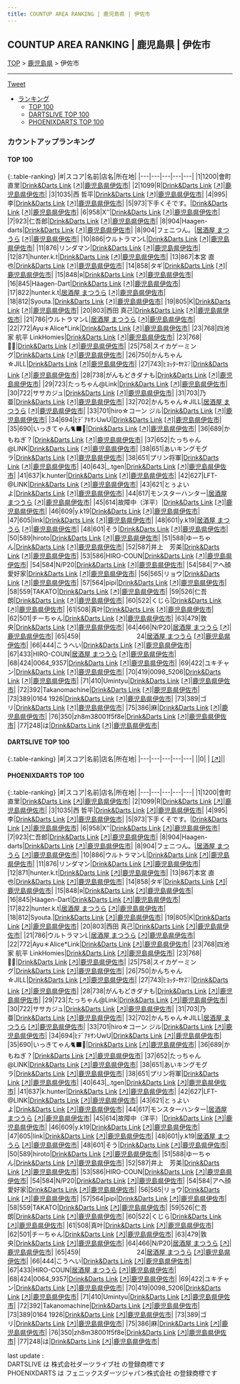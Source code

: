 ```yaml
---
title: COUNTUP AREA RANKING | 鹿児島県 | 伊佐市
---
```

## COUNTUP AREA RANKING | 鹿児島県 | 伊佐市

[TOP](/darts/rank/) > [鹿児島県](/darts/rank/鹿児島県/) > 伊佐市

___

<a href="https://twitter.com/share?ref_src=twsrc%5Etfw" data-text="COUNTUP AREA RANKING | 鹿児島県伊佐市" class="twitter-share-button" data-hashtags="DARTSLIVE,PHOENIXDARTS,darts,ダーツ" data-show-count="false">Tweet</a>

* [ランキング](#カウントアップランキング)
    * [TOP 100](#top-100)
    * [DARTSLIVE TOP 100](#dartslive-top-100)
    * [PHOENIXDARTS TOP 100](#phoenixdarts-top-100)

### カウントアップランキング

#### TOP 100



{:.table-ranking}
|#|スコア|名前|店名|所在地|
|---|---|---|---|---|
|1|1200|<span class="rank-name-pd"><span class="pro-icon-pd"></span>會町 直里</span>|<a href="/darts/rank/shops/79652.html">Drink&Darts Link</a> <a href="https://vs.phoenixdarts.com/jp/shop/shopDetailInfo/s_79652?s_seq=79652">[↗]</a>|<a href="/darts/rank/鹿児島県/伊佐市">鹿児島県伊佐市</a>|
|2|1099|<span class="rank-name-pd">R</span>|<a href="/darts/rank/shops/79652.html">Drink&Darts Link</a> <a href="https://vs.phoenixdarts.com/jp/shop/shopDetailInfo/s_79652?s_seq=79652">[↗]</a>|<a href="/darts/rank/鹿児島県/伊佐市">鹿児島県伊佐市</a>|
|3|1035|<span class="rank-name-pd">西 哲平</span>|<a href="/darts/rank/shops/79652.html">Drink&Darts Link</a> <a href="https://vs.phoenixdarts.com/jp/shop/shopDetailInfo/s_79652?s_seq=79652">[↗]</a>|<a href="/darts/rank/鹿児島県/伊佐市">鹿児島県伊佐市</a>|
|4|995|<span class="rank-name-pd">李</span>|<a href="/darts/rank/shops/79652.html">Drink&Darts Link</a> <a href="https://vs.phoenixdarts.com/jp/shop/shopDetailInfo/s_79652?s_seq=79652">[↗]</a>|<a href="/darts/rank/鹿児島県/伊佐市">鹿児島県伊佐市</a>|
|5|973|<span class="rank-name-pd">下手くそです。</span>|<a href="/darts/rank/shops/79652.html">Drink&Darts Link</a> <a href="https://vs.phoenixdarts.com/jp/shop/shopDetailInfo/s_79652?s_seq=79652">[↗]</a>|<a href="/darts/rank/鹿児島県/伊佐市">鹿児島県伊佐市</a>|
|6|958|<span class="rank-name-pd">X’’</span>|<a href="/darts/rank/shops/79652.html">Drink&Darts Link</a> <a href="https://vs.phoenixdarts.com/jp/shop/shopDetailInfo/s_79652?s_seq=79652">[↗]</a>|<a href="/darts/rank/鹿児島県/伊佐市">鹿児島県伊佐市</a>|
|7|923|<span class="rank-name-pd">仁吾郎</span>|<a href="/darts/rank/shops/79652.html">Drink&Darts Link</a> <a href="https://vs.phoenixdarts.com/jp/shop/shopDetailInfo/s_79652?s_seq=79652">[↗]</a>|<a href="/darts/rank/鹿児島県/伊佐市">鹿児島県伊佐市</a>|
|8|904|<span class="rank-name-pd">Haagen-darts</span>|<a href="/darts/rank/shops/79652.html">Drink&Darts Link</a> <a href="https://vs.phoenixdarts.com/jp/shop/shopDetailInfo/s_79652?s_seq=79652">[↗]</a>|<a href="/darts/rank/鹿児島県/伊佐市">鹿児島県伊佐市</a>|
|8|904|<span class="rank-name-pd">フェニつん。</span>|<a href="/darts/rank/shops/95704.html">居酒屋 まつうら</a> <a href="https://vs.phoenixdarts.com/jp/shop/shopDetailInfo/s_95704?s_seq=95704">[↗]</a>|<a href="/darts/rank/鹿児島県/伊佐市">鹿児島県伊佐市</a>|
|10|886|<span class="rank-name-pd">ウルトラマンL</span>|<a href="/darts/rank/shops/79652.html">Drink&Darts Link</a> <a href="https://vs.phoenixdarts.com/jp/shop/shopDetailInfo/s_79652?s_seq=79652">[↗]</a>|<a href="/darts/rank/鹿児島県/伊佐市">鹿児島県伊佐市</a>|
|11|876|<span class="rank-name-pd">リンダマン</span>|<a href="/darts/rank/shops/79652.html">Drink&Darts Link</a> <a href="https://vs.phoenixdarts.com/jp/shop/shopDetailInfo/s_79652?s_seq=79652">[↗]</a>|<a href="/darts/rank/鹿児島県/伊佐市">鹿児島県伊佐市</a>|
|12|871|<span class="rank-name-pd">hunter.k.t</span>|<a href="/darts/rank/shops/79652.html">Drink&Darts Link</a> <a href="https://vs.phoenixdarts.com/jp/shop/shopDetailInfo/s_79652?s_seq=79652">[↗]</a>|<a href="/darts/rank/鹿児島県/伊佐市">鹿児島県伊佐市</a>|
|13|867|<span class="rank-name-pd"><span class="pro-icon-pd"></span>本宮 直也</span>|<a href="/darts/rank/shops/79652.html">Drink&Darts Link</a> <a href="https://vs.phoenixdarts.com/jp/shop/shopDetailInfo/s_79652?s_seq=79652">[↗]</a>|<a href="/darts/rank/鹿児島県/伊佐市">鹿児島県伊佐市</a>|
|14|858|<span class="rank-name-pd">タギ</span>|<a href="/darts/rank/shops/79652.html">Drink&Darts Link</a> <a href="https://vs.phoenixdarts.com/jp/shop/shopDetailInfo/s_79652?s_seq=79652">[↗]</a>|<a href="/darts/rank/鹿児島県/伊佐市">鹿児島県伊佐市</a>|
|15|848|<span class="rank-name-pd">я</span>|<a href="/darts/rank/shops/79652.html">Drink&Darts Link</a> <a href="https://vs.phoenixdarts.com/jp/shop/shopDetailInfo/s_79652?s_seq=79652">[↗]</a>|<a href="/darts/rank/鹿児島県/伊佐市">鹿児島県伊佐市</a>|
|16|845|<span class="rank-name-pd">Häagen-Dart</span>|<a href="/darts/rank/shops/79652.html">Drink&Darts Link</a> <a href="https://vs.phoenixdarts.com/jp/shop/shopDetailInfo/s_79652?s_seq=79652">[↗]</a>|<a href="/darts/rank/鹿児島県/伊佐市">鹿児島県伊佐市</a>|
|17|822|<span class="rank-name-pd">hunter.k.t</span>|<a href="/darts/rank/shops/95704.html">居酒屋 まつうら</a> <a href="https://vs.phoenixdarts.com/jp/shop/shopDetailInfo/s_95704?s_seq=95704">[↗]</a>|<a href="/darts/rank/鹿児島県/伊佐市">鹿児島県伊佐市</a>|
|18|812|<span class="rank-name-pd">Syouta.</span>|<a href="/darts/rank/shops/79652.html">Drink&Darts Link</a> <a href="https://vs.phoenixdarts.com/jp/shop/shopDetailInfo/s_79652?s_seq=79652">[↗]</a>|<a href="/darts/rank/鹿児島県/伊佐市">鹿児島県伊佐市</a>|
|19|805|<span class="rank-name-pd">K</span>|<a href="/darts/rank/shops/79652.html">Drink&Darts Link</a> <a href="https://vs.phoenixdarts.com/jp/shop/shopDetailInfo/s_79652?s_seq=79652">[↗]</a>|<a href="/darts/rank/鹿児島県/伊佐市">鹿児島県伊佐市</a>|
|20|803|<span class="rank-name-pd"><span class="pro-icon-pd"></span>西田 真己</span>|<a href="/darts/rank/shops/79652.html">Drink&Darts Link</a> <a href="https://vs.phoenixdarts.com/jp/shop/shopDetailInfo/s_79652?s_seq=79652">[↗]</a>|<a href="/darts/rank/鹿児島県/伊佐市">鹿児島県伊佐市</a>|
|21|786|<span class="rank-name-pd">ウルトラマンL</span>|<a href="/darts/rank/shops/95704.html">居酒屋 まつうら</a> <a href="https://vs.phoenixdarts.com/jp/shop/shopDetailInfo/s_95704?s_seq=95704">[↗]</a>|<a href="/darts/rank/鹿児島県/伊佐市">鹿児島県伊佐市</a>|
|22|772|<span class="rank-name-pd">Ayu＊Alice*Link</span>|<a href="/darts/rank/shops/79652.html">Drink&Darts Link</a> <a href="https://vs.phoenixdarts.com/jp/shop/shopDetailInfo/s_79652?s_seq=79652">[↗]</a>|<a href="/darts/rank/鹿児島県/伊佐市">鹿児島県伊佐市</a>|
|23|768|<span class="rank-name-pd">四池家 航平 LinkHomies</span>|<a href="/darts/rank/shops/79652.html">Drink&Darts Link</a> <a href="https://vs.phoenixdarts.com/jp/shop/shopDetailInfo/s_79652?s_seq=79652">[↗]</a>|<a href="/darts/rank/鹿児島県/伊佐市">鹿児島県伊佐市</a>|
|23|768|<span class="rank-name-pd">🙇‍♂️</span>|<a href="/darts/rank/shops/79652.html">Drink&Darts Link</a> <a href="https://vs.phoenixdarts.com/jp/shop/shopDetailInfo/s_79652?s_seq=79652">[↗]</a>|<a href="/darts/rank/鹿児島県/伊佐市">鹿児島県伊佐市</a>|
|25|758|<span class="rank-name-pd">スイカゲーミング</span>|<a href="/darts/rank/shops/79652.html">Drink&Darts Link</a> <a href="https://vs.phoenixdarts.com/jp/shop/shopDetailInfo/s_79652?s_seq=79652">[↗]</a>|<a href="/darts/rank/鹿児島県/伊佐市">鹿児島県伊佐市</a>|
|26|750|<span class="rank-name-pd">かんちゃん☆JILL</span>|<a href="/darts/rank/shops/79652.html">Drink&Darts Link</a> <a href="https://vs.phoenixdarts.com/jp/shop/shopDetailInfo/s_79652?s_seq=79652">[↗]</a>|<a href="/darts/rank/鹿児島県/伊佐市">鹿児島県伊佐市</a>|
|27|743|<span class="rank-name-pd">ﾋﾖｯﾀｰ❗ﾔｽ❔</span>|<a href="/darts/rank/shops/79652.html">Drink&Darts Link</a> <a href="https://vs.phoenixdarts.com/jp/shop/shopDetailInfo/s_79652?s_seq=79652">[↗]</a>|<a href="/darts/rank/鹿児島県/伊佐市">鹿児島県伊佐市</a>|
|28|738|<span class="rank-name-pd">がんもどきダナも</span>|<a href="/darts/rank/shops/79652.html">Drink&Darts Link</a> <a href="https://vs.phoenixdarts.com/jp/shop/shopDetailInfo/s_79652?s_seq=79652">[↗]</a>|<a href="/darts/rank/鹿児島県/伊佐市">鹿児島県伊佐市</a>|
|29|723|<span class="rank-name-pd">たっちゃん@Link</span>|<a href="/darts/rank/shops/79652.html">Drink&Darts Link</a> <a href="https://vs.phoenixdarts.com/jp/shop/shopDetailInfo/s_79652?s_seq=79652">[↗]</a>|<a href="/darts/rank/鹿児島県/伊佐市">鹿児島県伊佐市</a>|
|30|722|<span class="rank-name-pd">ササカジュ</span>|<a href="/darts/rank/shops/79652.html">Drink&Darts Link</a> <a href="https://vs.phoenixdarts.com/jp/shop/shopDetailInfo/s_79652?s_seq=79652">[↗]</a>|<a href="/darts/rank/鹿児島県/伊佐市">鹿児島県伊佐市</a>|
|31|703|<span class="rank-name-pd">乃亜</span>|<a href="/darts/rank/shops/79652.html">Drink&Darts Link</a> <a href="https://vs.phoenixdarts.com/jp/shop/shopDetailInfo/s_79652?s_seq=79652">[↗]</a>|<a href="/darts/rank/鹿児島県/伊佐市">鹿児島県伊佐市</a>|
|32|702|<span class="rank-name-pd">かんちゃん☆JILL</span>|<a href="/darts/rank/shops/95704.html">居酒屋 まつうら</a> <a href="https://vs.phoenixdarts.com/jp/shop/shopDetailInfo/s_95704?s_seq=95704">[↗]</a>|<a href="/darts/rank/鹿児島県/伊佐市">鹿児島県伊佐市</a>|
|33|701|<span class="rank-name-pd">hiro☆コーン ジル</span>|<a href="/darts/rank/shops/79652.html">Drink&Darts Link</a> <a href="https://vs.phoenixdarts.com/jp/shop/shopDetailInfo/s_79652?s_seq=79652">[↗]</a>|<a href="/darts/rank/鹿児島県/伊佐市">鹿児島県伊佐市</a>|
|34|694|<span class="rank-name-pd">ﾋﾃﾞｱｷｻﾝUwU</span>|<a href="/darts/rank/shops/79652.html">Drink&Darts Link</a> <a href="https://vs.phoenixdarts.com/jp/shop/shopDetailInfo/s_79652?s_seq=79652">[↗]</a>|<a href="/darts/rank/鹿児島県/伊佐市">鹿児島県伊佐市</a>|
|35|690|<span class="rank-name-pd">いっきてゃん🐈‍⬛🎀</span>|<a href="/darts/rank/shops/79652.html">Drink&Darts Link</a> <a href="https://vs.phoenixdarts.com/jp/shop/shopDetailInfo/s_79652?s_seq=79652">[↗]</a>|<a href="/darts/rank/鹿児島県/伊佐市">鹿児島県伊佐市</a>|
|36|689|<span class="rank-name-pd">かもねぎ？</span>|<a href="/darts/rank/shops/79652.html">Drink&Darts Link</a> <a href="https://vs.phoenixdarts.com/jp/shop/shopDetailInfo/s_79652?s_seq=79652">[↗]</a>|<a href="/darts/rank/鹿児島県/伊佐市">鹿児島県伊佐市</a>|
|37|652|<span class="rank-name-pd">たっちゃん@LINK</span>|<a href="/darts/rank/shops/79652.html">Drink&Darts Link</a> <a href="https://vs.phoenixdarts.com/jp/shop/shopDetailInfo/s_79652?s_seq=79652">[↗]</a>|<a href="/darts/rank/鹿児島県/伊佐市">鹿児島県伊佐市</a>|
|38|651|<span class="rank-name-pd">あいキングモグラ</span>|<a href="/darts/rank/shops/79652.html">Drink&Darts Link</a> <a href="https://vs.phoenixdarts.com/jp/shop/shopDetailInfo/s_79652?s_seq=79652">[↗]</a>|<a href="/darts/rank/鹿児島県/伊佐市">鹿児島県伊佐市</a>|
|38|651|<span class="rank-name-pd">プリン将軍</span>|<a href="/darts/rank/shops/79652.html">Drink&Darts Link</a> <a href="https://vs.phoenixdarts.com/jp/shop/shopDetailInfo/s_79652?s_seq=79652">[↗]</a>|<a href="/darts/rank/鹿児島県/伊佐市">鹿児島県伊佐市</a>|
|40|643|<span class="rank-name-pd">_.tgen</span>|<a href="/darts/rank/shops/79652.html">Drink&Darts Link</a> <a href="https://vs.phoenixdarts.com/jp/shop/shopDetailInfo/s_79652?s_seq=79652">[↗]</a>|<a href="/darts/rank/鹿児島県/伊佐市">鹿児島県伊佐市</a>|
|41|637|<span class="rank-name-pd">k.hunter</span>|<a href="/darts/rank/shops/79652.html">Drink&Darts Link</a> <a href="https://vs.phoenixdarts.com/jp/shop/shopDetailInfo/s_79652?s_seq=79652">[↗]</a>|<a href="/darts/rank/鹿児島県/伊佐市">鹿児島県伊佐市</a>|
|42|627|<span class="rank-name-pd">LFT-@LINK</span>|<a href="/darts/rank/shops/79652.html">Drink&Darts Link</a> <a href="https://vs.phoenixdarts.com/jp/shop/shopDetailInfo/s_79652?s_seq=79652">[↗]</a>|<a href="/darts/rank/鹿児島県/伊佐市">鹿児島県伊佐市</a>|
|43|621|<span class="rank-name-pd">とぅよいよ</span>|<a href="/darts/rank/shops/79652.html">Drink&Darts Link</a> <a href="https://vs.phoenixdarts.com/jp/shop/shopDetailInfo/s_79652?s_seq=79652">[↗]</a>|<a href="/darts/rank/鹿児島県/伊佐市">鹿児島県伊佐市</a>|
|44|617|<span class="rank-name-pd">モンスターハンター</span>|<a href="/darts/rank/shops/95704.html">居酒屋 まつうら</a> <a href="https://vs.phoenixdarts.com/jp/shop/shopDetailInfo/s_95704?s_seq=95704">[↗]</a>|<a href="/darts/rank/鹿児島県/伊佐市">鹿児島県伊佐市</a>|
|45|614|<span class="rank-name-pd">故障中（洋平）</span>|<a href="/darts/rank/shops/79652.html">Drink&Darts Link</a> <a href="https://vs.phoenixdarts.com/jp/shop/shopDetailInfo/s_79652?s_seq=79652">[↗]</a>|<a href="/darts/rank/鹿児島県/伊佐市">鹿児島県伊佐市</a>|
|46|609|<span class="rank-name-pd">y.k19</span>|<a href="/darts/rank/shops/79652.html">Drink&Darts Link</a> <a href="https://vs.phoenixdarts.com/jp/shop/shopDetailInfo/s_79652?s_seq=79652">[↗]</a>|<a href="/darts/rank/鹿児島県/伊佐市">鹿児島県伊佐市</a>|
|47|605|<span class="rank-name-pd">link</span>|<a href="/darts/rank/shops/79652.html">Drink&Darts Link</a> <a href="https://vs.phoenixdarts.com/jp/shop/shopDetailInfo/s_79652?s_seq=79652">[↗]</a>|<a href="/darts/rank/鹿児島県/伊佐市">鹿児島県伊佐市</a>|
|48|601|<span class="rank-name-pd">y.k19</span>|<a href="/darts/rank/shops/95704.html">居酒屋 まつうら</a> <a href="https://vs.phoenixdarts.com/jp/shop/shopDetailInfo/s_95704?s_seq=95704">[↗]</a>|<a href="/darts/rank/鹿児島県/伊佐市">鹿児島県伊佐市</a>|
|48|601|<span class="rank-name-pd">そう</span>|<a href="/darts/rank/shops/79652.html">Drink&Darts Link</a> <a href="https://vs.phoenixdarts.com/jp/shop/shopDetailInfo/s_79652?s_seq=79652">[↗]</a>|<a href="/darts/rank/鹿児島県/伊佐市">鹿児島県伊佐市</a>|
|50|589|<span class="rank-name-pd">hiroto</span>|<a href="/darts/rank/shops/79652.html">Drink&Darts Link</a> <a href="https://vs.phoenixdarts.com/jp/shop/shopDetailInfo/s_79652?s_seq=79652">[↗]</a>|<a href="/darts/rank/鹿児島県/伊佐市">鹿児島県伊佐市</a>|
|51|588|<span class="rank-name-pd">ゆーちゃん</span>|<a href="/darts/rank/shops/79652.html">Drink&Darts Link</a> <a href="https://vs.phoenixdarts.com/jp/shop/shopDetailInfo/s_79652?s_seq=79652">[↗]</a>|<a href="/darts/rank/鹿児島県/伊佐市">鹿児島県伊佐市</a>|
|52|587|<span class="rank-name-pd">井上　芳美</span>|<a href="/darts/rank/shops/79652.html">Drink&Darts Link</a> <a href="https://vs.phoenixdarts.com/jp/shop/shopDetailInfo/s_79652?s_seq=79652">[↗]</a>|<a href="/darts/rank/鹿児島県/伊佐市">鹿児島県伊佐市</a>|
|53|586|<span class="rank-name-pd">HIRO-COUN</span>|<a href="/darts/rank/shops/79652.html">Drink&Darts Link</a> <a href="https://vs.phoenixdarts.com/jp/shop/shopDetailInfo/s_79652?s_seq=79652">[↗]</a>|<a href="/darts/rank/鹿児島県/伊佐市">鹿児島県伊佐市</a>|
|54|584|<span class="rank-name-pd">N/P20</span>|<a href="/darts/rank/shops/79652.html">Drink&Darts Link</a> <a href="https://vs.phoenixdarts.com/jp/shop/shopDetailInfo/s_79652?s_seq=79652">[↗]</a>|<a href="/darts/rank/鹿児島県/伊佐市">鹿児島県伊佐市</a>|
|54|584|<span class="rank-name-pd">アヘ顔愛好家</span>|<a href="/darts/rank/shops/79652.html">Drink&Darts Link</a> <a href="https://vs.phoenixdarts.com/jp/shop/shopDetailInfo/s_79652?s_seq=79652">[↗]</a>|<a href="/darts/rank/鹿児島県/伊佐市">鹿児島県伊佐市</a>|
|56|565|<span class="rank-name-pd">リョウ</span>|<a href="/darts/rank/shops/79652.html">Drink&Darts Link</a> <a href="https://vs.phoenixdarts.com/jp/shop/shopDetailInfo/s_79652?s_seq=79652">[↗]</a>|<a href="/darts/rank/鹿児島県/伊佐市">鹿児島県伊佐市</a>|
|57|564|<span class="rank-name-pd">pipi</span>|<a href="/darts/rank/shops/79652.html">Drink&Darts Link</a> <a href="https://vs.phoenixdarts.com/jp/shop/shopDetailInfo/s_79652?s_seq=79652">[↗]</a>|<a href="/darts/rank/鹿児島県/伊佐市">鹿児島県伊佐市</a>|
|58|559|<span class="rank-name-pd">TAKATO</span>|<a href="/darts/rank/shops/79652.html">Drink&Darts Link</a> <a href="https://vs.phoenixdarts.com/jp/shop/shopDetailInfo/s_79652?s_seq=79652">[↗]</a>|<a href="/darts/rank/鹿児島県/伊佐市">鹿児島県伊佐市</a>|
|59|526|<span class="rank-name-pd">仁吾朗</span>|<a href="/darts/rank/shops/79652.html">Drink&Darts Link</a> <a href="https://vs.phoenixdarts.com/jp/shop/shopDetailInfo/s_79652?s_seq=79652">[↗]</a>|<a href="/darts/rank/鹿児島県/伊佐市">鹿児島県伊佐市</a>|
|60|522|<span class="rank-name-pd">くじら</span>|<a href="/darts/rank/shops/79652.html">Drink&Darts Link</a> <a href="https://vs.phoenixdarts.com/jp/shop/shopDetailInfo/s_79652?s_seq=79652">[↗]</a>|<a href="/darts/rank/鹿児島県/伊佐市">鹿児島県伊佐市</a>|
|61|508|<span class="rank-name-pd">真叶</span>|<a href="/darts/rank/shops/79652.html">Drink&Darts Link</a> <a href="https://vs.phoenixdarts.com/jp/shop/shopDetailInfo/s_79652?s_seq=79652">[↗]</a>|<a href="/darts/rank/鹿児島県/伊佐市">鹿児島県伊佐市</a>|
|62|501|<span class="rank-name-pd">チーちゃん</span>|<a href="/darts/rank/shops/79652.html">Drink&Darts Link</a> <a href="https://vs.phoenixdarts.com/jp/shop/shopDetailInfo/s_79652?s_seq=79652">[↗]</a>|<a href="/darts/rank/鹿児島県/伊佐市">鹿児島県伊佐市</a>|
|63|479|<span class="rank-name-pd">敦央</span>|<a href="/darts/rank/shops/79652.html">Drink&Darts Link</a> <a href="https://vs.phoenixdarts.com/jp/shop/shopDetailInfo/s_79652?s_seq=79652">[↗]</a>|<a href="/darts/rank/鹿児島県/伊佐市">鹿児島県伊佐市</a>|
|64|466|<span class="rank-name-pd">N/P20</span>|<a href="/darts/rank/shops/95704.html">居酒屋 まつうら</a> <a href="https://vs.phoenixdarts.com/jp/shop/shopDetailInfo/s_95704?s_seq=95704">[↗]</a>|<a href="/darts/rank/鹿児島県/伊佐市">鹿児島県伊佐市</a>|
|65|459|<span class="rank-name-pd">　　　　　　　　　24</span>|<a href="/darts/rank/shops/95704.html">居酒屋 まつうら</a> <a href="https://vs.phoenixdarts.com/jp/shop/shopDetailInfo/s_95704?s_seq=95704">[↗]</a>|<a href="/darts/rank/鹿児島県/伊佐市">鹿児島県伊佐市</a>|
|66|444|<span class="rank-name-pd">こうへい</span>|<a href="/darts/rank/shops/79652.html">Drink&Darts Link</a> <a href="https://vs.phoenixdarts.com/jp/shop/shopDetailInfo/s_79652?s_seq=79652">[↗]</a>|<a href="/darts/rank/鹿児島県/伊佐市">鹿児島県伊佐市</a>|
|67|433|<span class="rank-name-pd">HIRO-COUN</span>|<a href="/darts/rank/shops/95704.html">居酒屋 まつうら</a> <a href="https://vs.phoenixdarts.com/jp/shop/shopDetailInfo/s_95704?s_seq=95704">[↗]</a>|<a href="/darts/rank/鹿児島県/伊佐市">鹿児島県伊佐市</a>|
|68|424|<span class="rank-name-pd">0064_9357</span>|<a href="/darts/rank/shops/79652.html">Drink&Darts Link</a> <a href="https://vs.phoenixdarts.com/jp/shop/shopDetailInfo/s_79652?s_seq=79652">[↗]</a>|<a href="/darts/rank/鹿児島県/伊佐市">鹿児島県伊佐市</a>|
|69|422|<span class="rank-name-pd">ユキチャン</span>|<a href="/darts/rank/shops/79652.html">Drink&Darts Link</a> <a href="https://vs.phoenixdarts.com/jp/shop/shopDetailInfo/s_79652?s_seq=79652">[↗]</a>|<a href="/darts/rank/鹿児島県/伊佐市">鹿児島県伊佐市</a>|
|70|419|<span class="rank-name-pd">0098_5206</span>|<a href="/darts/rank/shops/79652.html">Drink&Darts Link</a> <a href="https://vs.phoenixdarts.com/jp/shop/shopDetailInfo/s_79652?s_seq=79652">[↗]</a>|<a href="/darts/rank/鹿児島県/伊佐市">鹿児島県伊佐市</a>|
|71|410|<span class="rank-name-pd">Umintyu</span>|<a href="/darts/rank/shops/79652.html">Drink&Darts Link</a> <a href="https://vs.phoenixdarts.com/jp/shop/shopDetailInfo/s_79652?s_seq=79652">[↗]</a>|<a href="/darts/rank/鹿児島県/伊佐市">鹿児島県伊佐市</a>|
|72|392|<span class="rank-name-pd">Takanomachine</span>|<a href="/darts/rank/shops/79652.html">Drink&Darts Link</a> <a href="https://vs.phoenixdarts.com/jp/shop/shopDetailInfo/s_79652?s_seq=79652">[↗]</a>|<a href="/darts/rank/鹿児島県/伊佐市">鹿児島県伊佐市</a>|
|73|389|<span class="rank-name-pd">0164 1926</span>|<a href="/darts/rank/shops/79652.html">Drink&Darts Link</a> <a href="https://vs.phoenixdarts.com/jp/shop/shopDetailInfo/s_79652?s_seq=79652">[↗]</a>|<a href="/darts/rank/鹿児島県/伊佐市">鹿児島県伊佐市</a>|
|73|389|<span class="rank-name-pd">ゴリ</span>|<a href="/darts/rank/shops/79652.html">Drink&Darts Link</a> <a href="https://vs.phoenixdarts.com/jp/shop/shopDetailInfo/s_79652?s_seq=79652">[↗]</a>|<a href="/darts/rank/鹿児島県/伊佐市">鹿児島県伊佐市</a>|
|75|386|<span class="rank-name-pd">麻</span>|<a href="/darts/rank/shops/79652.html">Drink&Darts Link</a> <a href="https://vs.phoenixdarts.com/jp/shop/shopDetailInfo/s_79652?s_seq=79652">[↗]</a>|<a href="/darts/rank/鹿児島県/伊佐市">鹿児島県伊佐市</a>|
|76|350|<span class="rank-name-pd">zh8m38001f5f8e</span>|<a href="/darts/rank/shops/79652.html">Drink&Darts Link</a> <a href="https://vs.phoenixdarts.com/jp/shop/shopDetailInfo/s_79652?s_seq=79652">[↗]</a>|<a href="/darts/rank/鹿児島県/伊佐市">鹿児島県伊佐市</a>|
|77|248|<span class="rank-name-pd">は</span>|<a href="/darts/rank/shops/79652.html">Drink&Darts Link</a> <a href="https://vs.phoenixdarts.com/jp/shop/shopDetailInfo/s_79652?s_seq=79652">[↗]</a>|<a href="/darts/rank/鹿児島県/伊佐市">鹿児島県伊佐市</a>|


#### DARTSLIVE TOP 100



{:.table-ranking}
|#|スコア|名前|店名|所在地|
|---|---|---|---|---|
||0|<span class="rank-name-dl"> </span>|<a href="/darts/rank/shops/.html"></a> <a href="">[↗]</a>|<a href="/darts/rank//"></a>|


#### PHOENIXDARTS TOP 100



{:.table-ranking}
|#|スコア|名前|店名|所在地|
|---|---|---|---|---|
|1|1200|<span class="rank-name-pd"><span class="pro-icon-pd"></span>會町 直里</span>|<a href="/darts/rank/shops/79652.html">Drink&Darts Link</a> <a href="https://vs.phoenixdarts.com/jp/shop/shopDetailInfo/s_79652?s_seq=79652">[↗]</a>|<a href="/darts/rank/鹿児島県/伊佐市">鹿児島県伊佐市</a>|
|2|1099|<span class="rank-name-pd">R</span>|<a href="/darts/rank/shops/79652.html">Drink&Darts Link</a> <a href="https://vs.phoenixdarts.com/jp/shop/shopDetailInfo/s_79652?s_seq=79652">[↗]</a>|<a href="/darts/rank/鹿児島県/伊佐市">鹿児島県伊佐市</a>|
|3|1035|<span class="rank-name-pd">西 哲平</span>|<a href="/darts/rank/shops/79652.html">Drink&Darts Link</a> <a href="https://vs.phoenixdarts.com/jp/shop/shopDetailInfo/s_79652?s_seq=79652">[↗]</a>|<a href="/darts/rank/鹿児島県/伊佐市">鹿児島県伊佐市</a>|
|4|995|<span class="rank-name-pd">李</span>|<a href="/darts/rank/shops/79652.html">Drink&Darts Link</a> <a href="https://vs.phoenixdarts.com/jp/shop/shopDetailInfo/s_79652?s_seq=79652">[↗]</a>|<a href="/darts/rank/鹿児島県/伊佐市">鹿児島県伊佐市</a>|
|5|973|<span class="rank-name-pd">下手くそです。</span>|<a href="/darts/rank/shops/79652.html">Drink&Darts Link</a> <a href="https://vs.phoenixdarts.com/jp/shop/shopDetailInfo/s_79652?s_seq=79652">[↗]</a>|<a href="/darts/rank/鹿児島県/伊佐市">鹿児島県伊佐市</a>|
|6|958|<span class="rank-name-pd">X’’</span>|<a href="/darts/rank/shops/79652.html">Drink&Darts Link</a> <a href="https://vs.phoenixdarts.com/jp/shop/shopDetailInfo/s_79652?s_seq=79652">[↗]</a>|<a href="/darts/rank/鹿児島県/伊佐市">鹿児島県伊佐市</a>|
|7|923|<span class="rank-name-pd">仁吾郎</span>|<a href="/darts/rank/shops/79652.html">Drink&Darts Link</a> <a href="https://vs.phoenixdarts.com/jp/shop/shopDetailInfo/s_79652?s_seq=79652">[↗]</a>|<a href="/darts/rank/鹿児島県/伊佐市">鹿児島県伊佐市</a>|
|8|904|<span class="rank-name-pd">Haagen-darts</span>|<a href="/darts/rank/shops/79652.html">Drink&Darts Link</a> <a href="https://vs.phoenixdarts.com/jp/shop/shopDetailInfo/s_79652?s_seq=79652">[↗]</a>|<a href="/darts/rank/鹿児島県/伊佐市">鹿児島県伊佐市</a>|
|8|904|<span class="rank-name-pd">フェニつん。</span>|<a href="/darts/rank/shops/95704.html">居酒屋 まつうら</a> <a href="https://vs.phoenixdarts.com/jp/shop/shopDetailInfo/s_95704?s_seq=95704">[↗]</a>|<a href="/darts/rank/鹿児島県/伊佐市">鹿児島県伊佐市</a>|
|10|886|<span class="rank-name-pd">ウルトラマンL</span>|<a href="/darts/rank/shops/79652.html">Drink&Darts Link</a> <a href="https://vs.phoenixdarts.com/jp/shop/shopDetailInfo/s_79652?s_seq=79652">[↗]</a>|<a href="/darts/rank/鹿児島県/伊佐市">鹿児島県伊佐市</a>|
|11|876|<span class="rank-name-pd">リンダマン</span>|<a href="/darts/rank/shops/79652.html">Drink&Darts Link</a> <a href="https://vs.phoenixdarts.com/jp/shop/shopDetailInfo/s_79652?s_seq=79652">[↗]</a>|<a href="/darts/rank/鹿児島県/伊佐市">鹿児島県伊佐市</a>|
|12|871|<span class="rank-name-pd">hunter.k.t</span>|<a href="/darts/rank/shops/79652.html">Drink&Darts Link</a> <a href="https://vs.phoenixdarts.com/jp/shop/shopDetailInfo/s_79652?s_seq=79652">[↗]</a>|<a href="/darts/rank/鹿児島県/伊佐市">鹿児島県伊佐市</a>|
|13|867|<span class="rank-name-pd"><span class="pro-icon-pd"></span>本宮 直也</span>|<a href="/darts/rank/shops/79652.html">Drink&Darts Link</a> <a href="https://vs.phoenixdarts.com/jp/shop/shopDetailInfo/s_79652?s_seq=79652">[↗]</a>|<a href="/darts/rank/鹿児島県/伊佐市">鹿児島県伊佐市</a>|
|14|858|<span class="rank-name-pd">タギ</span>|<a href="/darts/rank/shops/79652.html">Drink&Darts Link</a> <a href="https://vs.phoenixdarts.com/jp/shop/shopDetailInfo/s_79652?s_seq=79652">[↗]</a>|<a href="/darts/rank/鹿児島県/伊佐市">鹿児島県伊佐市</a>|
|15|848|<span class="rank-name-pd">я</span>|<a href="/darts/rank/shops/79652.html">Drink&Darts Link</a> <a href="https://vs.phoenixdarts.com/jp/shop/shopDetailInfo/s_79652?s_seq=79652">[↗]</a>|<a href="/darts/rank/鹿児島県/伊佐市">鹿児島県伊佐市</a>|
|16|845|<span class="rank-name-pd">Häagen-Dart</span>|<a href="/darts/rank/shops/79652.html">Drink&Darts Link</a> <a href="https://vs.phoenixdarts.com/jp/shop/shopDetailInfo/s_79652?s_seq=79652">[↗]</a>|<a href="/darts/rank/鹿児島県/伊佐市">鹿児島県伊佐市</a>|
|17|822|<span class="rank-name-pd">hunter.k.t</span>|<a href="/darts/rank/shops/95704.html">居酒屋 まつうら</a> <a href="https://vs.phoenixdarts.com/jp/shop/shopDetailInfo/s_95704?s_seq=95704">[↗]</a>|<a href="/darts/rank/鹿児島県/伊佐市">鹿児島県伊佐市</a>|
|18|812|<span class="rank-name-pd">Syouta.</span>|<a href="/darts/rank/shops/79652.html">Drink&Darts Link</a> <a href="https://vs.phoenixdarts.com/jp/shop/shopDetailInfo/s_79652?s_seq=79652">[↗]</a>|<a href="/darts/rank/鹿児島県/伊佐市">鹿児島県伊佐市</a>|
|19|805|<span class="rank-name-pd">K</span>|<a href="/darts/rank/shops/79652.html">Drink&Darts Link</a> <a href="https://vs.phoenixdarts.com/jp/shop/shopDetailInfo/s_79652?s_seq=79652">[↗]</a>|<a href="/darts/rank/鹿児島県/伊佐市">鹿児島県伊佐市</a>|
|20|803|<span class="rank-name-pd"><span class="pro-icon-pd"></span>西田 真己</span>|<a href="/darts/rank/shops/79652.html">Drink&Darts Link</a> <a href="https://vs.phoenixdarts.com/jp/shop/shopDetailInfo/s_79652?s_seq=79652">[↗]</a>|<a href="/darts/rank/鹿児島県/伊佐市">鹿児島県伊佐市</a>|
|21|786|<span class="rank-name-pd">ウルトラマンL</span>|<a href="/darts/rank/shops/95704.html">居酒屋 まつうら</a> <a href="https://vs.phoenixdarts.com/jp/shop/shopDetailInfo/s_95704?s_seq=95704">[↗]</a>|<a href="/darts/rank/鹿児島県/伊佐市">鹿児島県伊佐市</a>|
|22|772|<span class="rank-name-pd">Ayu＊Alice*Link</span>|<a href="/darts/rank/shops/79652.html">Drink&Darts Link</a> <a href="https://vs.phoenixdarts.com/jp/shop/shopDetailInfo/s_79652?s_seq=79652">[↗]</a>|<a href="/darts/rank/鹿児島県/伊佐市">鹿児島県伊佐市</a>|
|23|768|<span class="rank-name-pd">四池家 航平 LinkHomies</span>|<a href="/darts/rank/shops/79652.html">Drink&Darts Link</a> <a href="https://vs.phoenixdarts.com/jp/shop/shopDetailInfo/s_79652?s_seq=79652">[↗]</a>|<a href="/darts/rank/鹿児島県/伊佐市">鹿児島県伊佐市</a>|
|23|768|<span class="rank-name-pd">🙇‍♂️</span>|<a href="/darts/rank/shops/79652.html">Drink&Darts Link</a> <a href="https://vs.phoenixdarts.com/jp/shop/shopDetailInfo/s_79652?s_seq=79652">[↗]</a>|<a href="/darts/rank/鹿児島県/伊佐市">鹿児島県伊佐市</a>|
|25|758|<span class="rank-name-pd">スイカゲーミング</span>|<a href="/darts/rank/shops/79652.html">Drink&Darts Link</a> <a href="https://vs.phoenixdarts.com/jp/shop/shopDetailInfo/s_79652?s_seq=79652">[↗]</a>|<a href="/darts/rank/鹿児島県/伊佐市">鹿児島県伊佐市</a>|
|26|750|<span class="rank-name-pd">かんちゃん☆JILL</span>|<a href="/darts/rank/shops/79652.html">Drink&Darts Link</a> <a href="https://vs.phoenixdarts.com/jp/shop/shopDetailInfo/s_79652?s_seq=79652">[↗]</a>|<a href="/darts/rank/鹿児島県/伊佐市">鹿児島県伊佐市</a>|
|27|743|<span class="rank-name-pd">ﾋﾖｯﾀｰ❗ﾔｽ❔</span>|<a href="/darts/rank/shops/79652.html">Drink&Darts Link</a> <a href="https://vs.phoenixdarts.com/jp/shop/shopDetailInfo/s_79652?s_seq=79652">[↗]</a>|<a href="/darts/rank/鹿児島県/伊佐市">鹿児島県伊佐市</a>|
|28|738|<span class="rank-name-pd">がんもどきダナも</span>|<a href="/darts/rank/shops/79652.html">Drink&Darts Link</a> <a href="https://vs.phoenixdarts.com/jp/shop/shopDetailInfo/s_79652?s_seq=79652">[↗]</a>|<a href="/darts/rank/鹿児島県/伊佐市">鹿児島県伊佐市</a>|
|29|723|<span class="rank-name-pd">たっちゃん@Link</span>|<a href="/darts/rank/shops/79652.html">Drink&Darts Link</a> <a href="https://vs.phoenixdarts.com/jp/shop/shopDetailInfo/s_79652?s_seq=79652">[↗]</a>|<a href="/darts/rank/鹿児島県/伊佐市">鹿児島県伊佐市</a>|
|30|722|<span class="rank-name-pd">ササカジュ</span>|<a href="/darts/rank/shops/79652.html">Drink&Darts Link</a> <a href="https://vs.phoenixdarts.com/jp/shop/shopDetailInfo/s_79652?s_seq=79652">[↗]</a>|<a href="/darts/rank/鹿児島県/伊佐市">鹿児島県伊佐市</a>|
|31|703|<span class="rank-name-pd">乃亜</span>|<a href="/darts/rank/shops/79652.html">Drink&Darts Link</a> <a href="https://vs.phoenixdarts.com/jp/shop/shopDetailInfo/s_79652?s_seq=79652">[↗]</a>|<a href="/darts/rank/鹿児島県/伊佐市">鹿児島県伊佐市</a>|
|32|702|<span class="rank-name-pd">かんちゃん☆JILL</span>|<a href="/darts/rank/shops/95704.html">居酒屋 まつうら</a> <a href="https://vs.phoenixdarts.com/jp/shop/shopDetailInfo/s_95704?s_seq=95704">[↗]</a>|<a href="/darts/rank/鹿児島県/伊佐市">鹿児島県伊佐市</a>|
|33|701|<span class="rank-name-pd">hiro☆コーン ジル</span>|<a href="/darts/rank/shops/79652.html">Drink&Darts Link</a> <a href="https://vs.phoenixdarts.com/jp/shop/shopDetailInfo/s_79652?s_seq=79652">[↗]</a>|<a href="/darts/rank/鹿児島県/伊佐市">鹿児島県伊佐市</a>|
|34|694|<span class="rank-name-pd">ﾋﾃﾞｱｷｻﾝUwU</span>|<a href="/darts/rank/shops/79652.html">Drink&Darts Link</a> <a href="https://vs.phoenixdarts.com/jp/shop/shopDetailInfo/s_79652?s_seq=79652">[↗]</a>|<a href="/darts/rank/鹿児島県/伊佐市">鹿児島県伊佐市</a>|
|35|690|<span class="rank-name-pd">いっきてゃん🐈‍⬛🎀</span>|<a href="/darts/rank/shops/79652.html">Drink&Darts Link</a> <a href="https://vs.phoenixdarts.com/jp/shop/shopDetailInfo/s_79652?s_seq=79652">[↗]</a>|<a href="/darts/rank/鹿児島県/伊佐市">鹿児島県伊佐市</a>|
|36|689|<span class="rank-name-pd">かもねぎ？</span>|<a href="/darts/rank/shops/79652.html">Drink&Darts Link</a> <a href="https://vs.phoenixdarts.com/jp/shop/shopDetailInfo/s_79652?s_seq=79652">[↗]</a>|<a href="/darts/rank/鹿児島県/伊佐市">鹿児島県伊佐市</a>|
|37|652|<span class="rank-name-pd">たっちゃん@LINK</span>|<a href="/darts/rank/shops/79652.html">Drink&Darts Link</a> <a href="https://vs.phoenixdarts.com/jp/shop/shopDetailInfo/s_79652?s_seq=79652">[↗]</a>|<a href="/darts/rank/鹿児島県/伊佐市">鹿児島県伊佐市</a>|
|38|651|<span class="rank-name-pd">あいキングモグラ</span>|<a href="/darts/rank/shops/79652.html">Drink&Darts Link</a> <a href="https://vs.phoenixdarts.com/jp/shop/shopDetailInfo/s_79652?s_seq=79652">[↗]</a>|<a href="/darts/rank/鹿児島県/伊佐市">鹿児島県伊佐市</a>|
|38|651|<span class="rank-name-pd">プリン将軍</span>|<a href="/darts/rank/shops/79652.html">Drink&Darts Link</a> <a href="https://vs.phoenixdarts.com/jp/shop/shopDetailInfo/s_79652?s_seq=79652">[↗]</a>|<a href="/darts/rank/鹿児島県/伊佐市">鹿児島県伊佐市</a>|
|40|643|<span class="rank-name-pd">_.tgen</span>|<a href="/darts/rank/shops/79652.html">Drink&Darts Link</a> <a href="https://vs.phoenixdarts.com/jp/shop/shopDetailInfo/s_79652?s_seq=79652">[↗]</a>|<a href="/darts/rank/鹿児島県/伊佐市">鹿児島県伊佐市</a>|
|41|637|<span class="rank-name-pd">k.hunter</span>|<a href="/darts/rank/shops/79652.html">Drink&Darts Link</a> <a href="https://vs.phoenixdarts.com/jp/shop/shopDetailInfo/s_79652?s_seq=79652">[↗]</a>|<a href="/darts/rank/鹿児島県/伊佐市">鹿児島県伊佐市</a>|
|42|627|<span class="rank-name-pd">LFT-@LINK</span>|<a href="/darts/rank/shops/79652.html">Drink&Darts Link</a> <a href="https://vs.phoenixdarts.com/jp/shop/shopDetailInfo/s_79652?s_seq=79652">[↗]</a>|<a href="/darts/rank/鹿児島県/伊佐市">鹿児島県伊佐市</a>|
|43|621|<span class="rank-name-pd">とぅよいよ</span>|<a href="/darts/rank/shops/79652.html">Drink&Darts Link</a> <a href="https://vs.phoenixdarts.com/jp/shop/shopDetailInfo/s_79652?s_seq=79652">[↗]</a>|<a href="/darts/rank/鹿児島県/伊佐市">鹿児島県伊佐市</a>|
|44|617|<span class="rank-name-pd">モンスターハンター</span>|<a href="/darts/rank/shops/95704.html">居酒屋 まつうら</a> <a href="https://vs.phoenixdarts.com/jp/shop/shopDetailInfo/s_95704?s_seq=95704">[↗]</a>|<a href="/darts/rank/鹿児島県/伊佐市">鹿児島県伊佐市</a>|
|45|614|<span class="rank-name-pd">故障中（洋平）</span>|<a href="/darts/rank/shops/79652.html">Drink&Darts Link</a> <a href="https://vs.phoenixdarts.com/jp/shop/shopDetailInfo/s_79652?s_seq=79652">[↗]</a>|<a href="/darts/rank/鹿児島県/伊佐市">鹿児島県伊佐市</a>|
|46|609|<span class="rank-name-pd">y.k19</span>|<a href="/darts/rank/shops/79652.html">Drink&Darts Link</a> <a href="https://vs.phoenixdarts.com/jp/shop/shopDetailInfo/s_79652?s_seq=79652">[↗]</a>|<a href="/darts/rank/鹿児島県/伊佐市">鹿児島県伊佐市</a>|
|47|605|<span class="rank-name-pd">link</span>|<a href="/darts/rank/shops/79652.html">Drink&Darts Link</a> <a href="https://vs.phoenixdarts.com/jp/shop/shopDetailInfo/s_79652?s_seq=79652">[↗]</a>|<a href="/darts/rank/鹿児島県/伊佐市">鹿児島県伊佐市</a>|
|48|601|<span class="rank-name-pd">y.k19</span>|<a href="/darts/rank/shops/95704.html">居酒屋 まつうら</a> <a href="https://vs.phoenixdarts.com/jp/shop/shopDetailInfo/s_95704?s_seq=95704">[↗]</a>|<a href="/darts/rank/鹿児島県/伊佐市">鹿児島県伊佐市</a>|
|48|601|<span class="rank-name-pd">そう</span>|<a href="/darts/rank/shops/79652.html">Drink&Darts Link</a> <a href="https://vs.phoenixdarts.com/jp/shop/shopDetailInfo/s_79652?s_seq=79652">[↗]</a>|<a href="/darts/rank/鹿児島県/伊佐市">鹿児島県伊佐市</a>|
|50|589|<span class="rank-name-pd">hiroto</span>|<a href="/darts/rank/shops/79652.html">Drink&Darts Link</a> <a href="https://vs.phoenixdarts.com/jp/shop/shopDetailInfo/s_79652?s_seq=79652">[↗]</a>|<a href="/darts/rank/鹿児島県/伊佐市">鹿児島県伊佐市</a>|
|51|588|<span class="rank-name-pd">ゆーちゃん</span>|<a href="/darts/rank/shops/79652.html">Drink&Darts Link</a> <a href="https://vs.phoenixdarts.com/jp/shop/shopDetailInfo/s_79652?s_seq=79652">[↗]</a>|<a href="/darts/rank/鹿児島県/伊佐市">鹿児島県伊佐市</a>|
|52|587|<span class="rank-name-pd">井上　芳美</span>|<a href="/darts/rank/shops/79652.html">Drink&Darts Link</a> <a href="https://vs.phoenixdarts.com/jp/shop/shopDetailInfo/s_79652?s_seq=79652">[↗]</a>|<a href="/darts/rank/鹿児島県/伊佐市">鹿児島県伊佐市</a>|
|53|586|<span class="rank-name-pd">HIRO-COUN</span>|<a href="/darts/rank/shops/79652.html">Drink&Darts Link</a> <a href="https://vs.phoenixdarts.com/jp/shop/shopDetailInfo/s_79652?s_seq=79652">[↗]</a>|<a href="/darts/rank/鹿児島県/伊佐市">鹿児島県伊佐市</a>|
|54|584|<span class="rank-name-pd">N/P20</span>|<a href="/darts/rank/shops/79652.html">Drink&Darts Link</a> <a href="https://vs.phoenixdarts.com/jp/shop/shopDetailInfo/s_79652?s_seq=79652">[↗]</a>|<a href="/darts/rank/鹿児島県/伊佐市">鹿児島県伊佐市</a>|
|54|584|<span class="rank-name-pd">アヘ顔愛好家</span>|<a href="/darts/rank/shops/79652.html">Drink&Darts Link</a> <a href="https://vs.phoenixdarts.com/jp/shop/shopDetailInfo/s_79652?s_seq=79652">[↗]</a>|<a href="/darts/rank/鹿児島県/伊佐市">鹿児島県伊佐市</a>|
|56|565|<span class="rank-name-pd">リョウ</span>|<a href="/darts/rank/shops/79652.html">Drink&Darts Link</a> <a href="https://vs.phoenixdarts.com/jp/shop/shopDetailInfo/s_79652?s_seq=79652">[↗]</a>|<a href="/darts/rank/鹿児島県/伊佐市">鹿児島県伊佐市</a>|
|57|564|<span class="rank-name-pd">pipi</span>|<a href="/darts/rank/shops/79652.html">Drink&Darts Link</a> <a href="https://vs.phoenixdarts.com/jp/shop/shopDetailInfo/s_79652?s_seq=79652">[↗]</a>|<a href="/darts/rank/鹿児島県/伊佐市">鹿児島県伊佐市</a>|
|58|559|<span class="rank-name-pd">TAKATO</span>|<a href="/darts/rank/shops/79652.html">Drink&Darts Link</a> <a href="https://vs.phoenixdarts.com/jp/shop/shopDetailInfo/s_79652?s_seq=79652">[↗]</a>|<a href="/darts/rank/鹿児島県/伊佐市">鹿児島県伊佐市</a>|
|59|526|<span class="rank-name-pd">仁吾朗</span>|<a href="/darts/rank/shops/79652.html">Drink&Darts Link</a> <a href="https://vs.phoenixdarts.com/jp/shop/shopDetailInfo/s_79652?s_seq=79652">[↗]</a>|<a href="/darts/rank/鹿児島県/伊佐市">鹿児島県伊佐市</a>|
|60|522|<span class="rank-name-pd">くじら</span>|<a href="/darts/rank/shops/79652.html">Drink&Darts Link</a> <a href="https://vs.phoenixdarts.com/jp/shop/shopDetailInfo/s_79652?s_seq=79652">[↗]</a>|<a href="/darts/rank/鹿児島県/伊佐市">鹿児島県伊佐市</a>|
|61|508|<span class="rank-name-pd">真叶</span>|<a href="/darts/rank/shops/79652.html">Drink&Darts Link</a> <a href="https://vs.phoenixdarts.com/jp/shop/shopDetailInfo/s_79652?s_seq=79652">[↗]</a>|<a href="/darts/rank/鹿児島県/伊佐市">鹿児島県伊佐市</a>|
|62|501|<span class="rank-name-pd">チーちゃん</span>|<a href="/darts/rank/shops/79652.html">Drink&Darts Link</a> <a href="https://vs.phoenixdarts.com/jp/shop/shopDetailInfo/s_79652?s_seq=79652">[↗]</a>|<a href="/darts/rank/鹿児島県/伊佐市">鹿児島県伊佐市</a>|
|63|479|<span class="rank-name-pd">敦央</span>|<a href="/darts/rank/shops/79652.html">Drink&Darts Link</a> <a href="https://vs.phoenixdarts.com/jp/shop/shopDetailInfo/s_79652?s_seq=79652">[↗]</a>|<a href="/darts/rank/鹿児島県/伊佐市">鹿児島県伊佐市</a>|
|64|466|<span class="rank-name-pd">N/P20</span>|<a href="/darts/rank/shops/95704.html">居酒屋 まつうら</a> <a href="https://vs.phoenixdarts.com/jp/shop/shopDetailInfo/s_95704?s_seq=95704">[↗]</a>|<a href="/darts/rank/鹿児島県/伊佐市">鹿児島県伊佐市</a>|
|65|459|<span class="rank-name-pd">　　　　　　　　　24</span>|<a href="/darts/rank/shops/95704.html">居酒屋 まつうら</a> <a href="https://vs.phoenixdarts.com/jp/shop/shopDetailInfo/s_95704?s_seq=95704">[↗]</a>|<a href="/darts/rank/鹿児島県/伊佐市">鹿児島県伊佐市</a>|
|66|444|<span class="rank-name-pd">こうへい</span>|<a href="/darts/rank/shops/79652.html">Drink&Darts Link</a> <a href="https://vs.phoenixdarts.com/jp/shop/shopDetailInfo/s_79652?s_seq=79652">[↗]</a>|<a href="/darts/rank/鹿児島県/伊佐市">鹿児島県伊佐市</a>|
|67|433|<span class="rank-name-pd">HIRO-COUN</span>|<a href="/darts/rank/shops/95704.html">居酒屋 まつうら</a> <a href="https://vs.phoenixdarts.com/jp/shop/shopDetailInfo/s_95704?s_seq=95704">[↗]</a>|<a href="/darts/rank/鹿児島県/伊佐市">鹿児島県伊佐市</a>|
|68|424|<span class="rank-name-pd">0064_9357</span>|<a href="/darts/rank/shops/79652.html">Drink&Darts Link</a> <a href="https://vs.phoenixdarts.com/jp/shop/shopDetailInfo/s_79652?s_seq=79652">[↗]</a>|<a href="/darts/rank/鹿児島県/伊佐市">鹿児島県伊佐市</a>|
|69|422|<span class="rank-name-pd">ユキチャン</span>|<a href="/darts/rank/shops/79652.html">Drink&Darts Link</a> <a href="https://vs.phoenixdarts.com/jp/shop/shopDetailInfo/s_79652?s_seq=79652">[↗]</a>|<a href="/darts/rank/鹿児島県/伊佐市">鹿児島県伊佐市</a>|
|70|419|<span class="rank-name-pd">0098_5206</span>|<a href="/darts/rank/shops/79652.html">Drink&Darts Link</a> <a href="https://vs.phoenixdarts.com/jp/shop/shopDetailInfo/s_79652?s_seq=79652">[↗]</a>|<a href="/darts/rank/鹿児島県/伊佐市">鹿児島県伊佐市</a>|
|71|410|<span class="rank-name-pd">Umintyu</span>|<a href="/darts/rank/shops/79652.html">Drink&Darts Link</a> <a href="https://vs.phoenixdarts.com/jp/shop/shopDetailInfo/s_79652?s_seq=79652">[↗]</a>|<a href="/darts/rank/鹿児島県/伊佐市">鹿児島県伊佐市</a>|
|72|392|<span class="rank-name-pd">Takanomachine</span>|<a href="/darts/rank/shops/79652.html">Drink&Darts Link</a> <a href="https://vs.phoenixdarts.com/jp/shop/shopDetailInfo/s_79652?s_seq=79652">[↗]</a>|<a href="/darts/rank/鹿児島県/伊佐市">鹿児島県伊佐市</a>|
|73|389|<span class="rank-name-pd">0164 1926</span>|<a href="/darts/rank/shops/79652.html">Drink&Darts Link</a> <a href="https://vs.phoenixdarts.com/jp/shop/shopDetailInfo/s_79652?s_seq=79652">[↗]</a>|<a href="/darts/rank/鹿児島県/伊佐市">鹿児島県伊佐市</a>|
|73|389|<span class="rank-name-pd">ゴリ</span>|<a href="/darts/rank/shops/79652.html">Drink&Darts Link</a> <a href="https://vs.phoenixdarts.com/jp/shop/shopDetailInfo/s_79652?s_seq=79652">[↗]</a>|<a href="/darts/rank/鹿児島県/伊佐市">鹿児島県伊佐市</a>|
|75|386|<span class="rank-name-pd">麻</span>|<a href="/darts/rank/shops/79652.html">Drink&Darts Link</a> <a href="https://vs.phoenixdarts.com/jp/shop/shopDetailInfo/s_79652?s_seq=79652">[↗]</a>|<a href="/darts/rank/鹿児島県/伊佐市">鹿児島県伊佐市</a>|
|76|350|<span class="rank-name-pd">zh8m38001f5f8e</span>|<a href="/darts/rank/shops/79652.html">Drink&Darts Link</a> <a href="https://vs.phoenixdarts.com/jp/shop/shopDetailInfo/s_79652?s_seq=79652">[↗]</a>|<a href="/darts/rank/鹿児島県/伊佐市">鹿児島県伊佐市</a>|
|77|248|<span class="rank-name-pd">は</span>|<a href="/darts/rank/shops/79652.html">Drink&Darts Link</a> <a href="https://vs.phoenixdarts.com/jp/shop/shopDetailInfo/s_79652?s_seq=79652">[↗]</a>|<a href="/darts/rank/鹿児島県/伊佐市">鹿児島県伊佐市</a>|


<div class="footer border-top border-gray-light mt-5 pt-3 text-right text-gray">
    last update : <span style="font-weight: italic" id="foot_last_modified"></span><br />
    DARTSLIVE は 株式会社ダーツライブ社 の登録商標です<br />
    PHOENIXDARTS は フェニックスダーツジャパン株式会社 の登録商標です<br />
</div>

<script src="https://cdnjs.cloudflare.com/ajax/libs/jquery.tablesorter/2.31.3/js/jquery.tablesorter.min.js" integrity="sha512-qzgd5cYSZcosqpzpn7zF2ZId8f/8CHmFKZ8j7mU4OUXTNRd5g+ZHBPsgKEwoqxCtdQvExE5LprwwPAgoicguNg==" crossorigin="anonymous" referrerpolicy="no-referrer"></script>
<link rel="stylesheet" href="https://cdnjs.cloudflare.com/ajax/libs/jquery.tablesorter/2.31.3/css/theme.default.min.css" integrity="sha512-wghhOJkjQX0Lh3NSWvNKeZ0ZpNn+SPVXX1Qyc9OCaogADktxrBiBdKGDoqVUOyhStvMBmJQ8ZdMHiR3wuEq8+w==" crossorigin="anonymous" referrerpolicy="no-referrer" />
<script>
$(function() {
    $(".table-ranking").tablesorter({sortList:[[0, 0]]});
    $("#foot_last_modified").text(formatDate(new Date(document.lastModified), 'yyyy-MM-dd HH:mm:ss'));
});
</script>

<script async src="https://platform.twitter.com/widgets.js" charset="utf-8"></script>